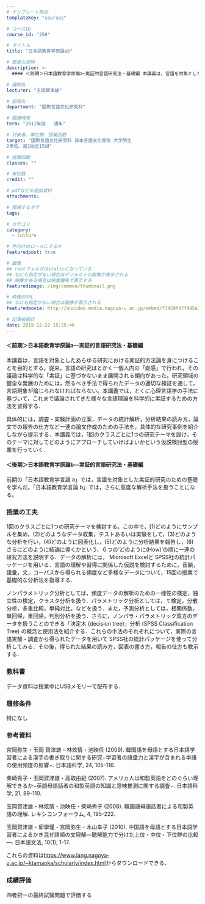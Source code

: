 ```yaml
---
# テンプレート指定
templateKey: "courses"

# コースID
course_id: "258"

# タイトル
title: "日本語教育学原論ab"

# 簡単な説明
description: >-
  #### ＜前期＞日本語教育学原論a—実証的言語研究法・基礎編 本講義は，言語を対象としたあらゆる研究における実証的方法論を身につけることを目的とする。従来，言語の研究はとかく一個人内の「直感」で...

# 講師名
lecturer: "玉岡賀津雄"

# 部局名
department: "国際言語文化研究科"

# 開講時限
term: "2011年度	通年"

# 対象者、単位数、授業回数
target: "国際言語文化研究科 日本言語文化専攻 大学院生
2単位、週1回全15回"

# 授業回数
classes: ""

# 単位数
credit: ""

# pdfなどの追加資料
attachments: 

# 関連するタグ
tags:

# カテゴリ
category:
  - culture

# 色付けのロールにするか
featuredpost: true

# 画像
## rootフォルダはstaticになっている
## なにも指定がない場合はデフォルトの画像が表示される
## 映像がある場合は映像優先で表示する
featuredimage: /img/common/thumbnail.png

# 映像のURL
## なにも指定がない場合は画像が表示される
featuredmovie: http://nuvideo.media.nagoya-u.ac.jp/embed/f7459fb7f905a316b6c170a28799b90aaf83e80b

# 記事投稿日
date: 2015-12-22 15:25:46
---
```


#### ＜前期＞日本語教育学原論a—実証的言語研究法・基礎編

本講義は，言語を対象としたあらゆる研究における実証的方法論を身につけることを目的とする。従来，言語の研究はとかく一個人内の「直感」で行われ，その議論は科学的な「実証」に基づかないまま展開される傾向があった。研究領域の健全な発展のためには，然るべき手法で得られたデータの適切な検証を通して，言語現象が論じられなければならない。本講義では，とくに心理言語学の手法に基づいて，これまで議論されてきた様々な言語理論を科学的に実証するための方法を習得する．

具体的には，調査・実験計画の立案，データの統計解析，分析結果の読み方，論文での報告の仕方など一連の論文作成のための手法を，具体的な研究事例を紹介しながら提示する．本講義では，1回のクラスごとに1つの研究テーマを設け，そのテーマに対してどのようにアプローチしていけばよいかという仮説検討型の授業を行っていく．

#### ＜後期＞日本語教育学原論b—実証的言語研究法・基礎編

前期の「日本語教育学言論 a」では，言語を対象とした実証的研究のための基礎を学んだ。「日本語教育学言論 b」では，さらに高度な解析手法を扱うことになる。


### 授業の工夫

1回のクラスごとに1つの研究テーマを検討する。この中で，(1)どのようにサンプルを集め，(2)どのようなデータ収集，テストあるいは実験をして，(3)どのような分析を行い，(4)どのように図表化し，(5)どのように分析結果を報告し，(6)さらにどのように結論に導くかという，６つの&lsquo;どのように(How)&rsquo;の順に一連の研究方法を説明する．データの解析には， Microsoft Excelと SPSS社の統計パッケージを用いる．言語の理解や習得に関係した仮説を検討するために，音韻，語彙，文，コーパスから得られる頻度など多様なデータについて，15回の授業で基礎的な分析法を指導する．

ノンパラメトリック分析としては，頻度データの解析のための一様性の検定，独立性の検定，クラスタ分析を扱う．パラメトリック分析としては，ｔ検定，分散分析，多重比較，単純対比，などを扱う．また，予測分析としては，相関係数，単回帰，重回帰，判別分析を扱う．さらに，ノンパラ・パラメトリック双方のデータを扱うことのできる「決定木 (decision tree)」分析 (SPSS Classification Tree) の概念と使用法を紹介する．これらの手法のそれぞれについて，実際の言語実験・調査から得られたデータを用いて SPSS社の統計パッケージを使って分析してみる．その後，得られた結果の読み方，図表の書き方，報告の仕方も教示する．





### 教科書

データ資料は授業中にUSBメモリーで配布する．

### 履修条件

特になし

### 参考資料

宮岡弥生・玉岡 賀津雄・林炫情・池映任 (2009). 韓国語を母語とする日本語学習者による漢字の書き取りに関する研究−学習者の語彙力と漢字が含まれる単語の使用頻度の影響−. 日本語科学, 24, 105-116.

柴崎秀子・玉岡賀津雄・高取由紀 (2007). アメリカ人は和製英語をどのぐらい理解できるか−英語母語話者の和製英語の知識と意味推測に関する調査−. 日本語科学, 21, 89-110.

玉岡賀津雄・林炫情・池映任・柴崎秀子 (2008). 韓国語母語話者による和製英語の理解. レキシコンフォーラム, 4, 195-222.

玉岡賀津雄・邱學瑾・宮岡弥生・木山幸子 (2010). 中国語を母語とする日本語学習者によるかき混ぜ語順の文理解—聴解能力で分けた上位・中位・下位群の比較—. 日本語文法, 10(1), 1-17.

これらの資料は<https://www.lang.nagoya-u.ac.jp/~ktamaoka/scholarly/index.html>からダウンロードできる．











### 成績評価

四者択一の最終試験問題で評価する


